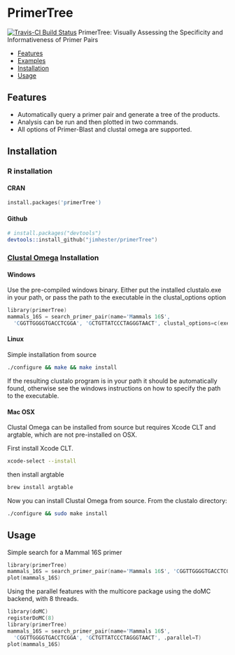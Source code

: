 # PrimerTree #
[![Travis-CI Build Status](https://travis-ci.org/jimhester/primerTree.svg?branch=master)](https://travis-ci.org/jimhester/primerTree)
PrimerTree: Visually Assessing the Specificity and Informativeness of Primer Pairs

* [Features](#features)
* [Examples](#examples)
* [Installation](#installation)
* [Usage](#usage)

## Features ##
* Automatically query a primer pair and generate a tree of the products.
* Analysis can be run and then plotted in two commands.
* All options of Primer-Blast and clustal omega are supported.

## Installation ##
### R installation ###
#### CRAN ####
```s
install.packages('primerTree')
```
#### Github ####
```s
# install.packages("devtools")
devtools::install_github("jimhester/primerTree")
```
### [Clustal Omega](http://www.clustal.org/omega/#Download) Installation ###
#### Windows ####
Use the pre-compiled windows binary.  Either put the installed clustalo.exe in your path, or pass the path to the executable in the clustal_options option
```s
library(primerTree)
mammals_16S = search_primer_pair(name='Mammals 16S',
  'CGGTTGGGGTGACCTCGGA', 'GCTGTTATCCCTAGGGTAACT', clustal_options=c(exec='C:\Program Files\Clustal Omega\clustalo.exe'))
```
#### Linux ####
Simple installation from source
```bash
./configure && make && make install
```
If the resulting clustalo program is in your path it should be automatically found,
otherwise see the windows instructions on how to specify the path to the
executable.

#### Mac OSX ####
Clustal Omega can be installed from source but requires Xcode CLT and argtable, which are not pre-installed on OSX.

First install Xcode CLT.
```bash
xcode-select --install
```
then install argtable
```bash
brew install argtable
```
Now you can install Clustal Omega from source.
From the clustalo directory:

```bash
./configure && sudo make install
```

## Usage ##
Simple search for a Mammal 16S primer
```s
library(primerTree)
mammals_16S = search_primer_pair(name='Mammals 16S', 'CGGTTGGGGTGACCTCGGA', 'GCTGTTATCCCTAGGGTAACT')
plot(mammals_16S)
```

Using the parallel features with the multicore package using the doMC backend, with 8 threads.
```s
library(doMC)
registerDoMC(8)
library(primerTree)
mammals_16S = search_primer_pair(name='Mammals 16S',
  'CGGTTGGGGTGACCTCGGA', 'GCTGTTATCCCTAGGGTAACT', .parallel=T)
plot(mammals_16S)
```
